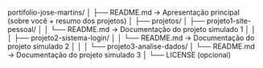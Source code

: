 
portifolio-jose-martins/
│
├── README.md                → Apresentação principal (sobre você + resumo dos projetos)
│
├── projetos/
│   ├── projeto1-site-pessoal/
│   │   └── README.md        → Documentação do projeto simulado 1
│   │
│   ├── projeto2-sistema-login/
│   │   └── README.md        → Documentação do projeto simulado 2
│   │
│   └── projeto3-analise-dados/
│       └── README.md        → Documentação do projeto simulado 3
│
└── LICENSE (opcional)
